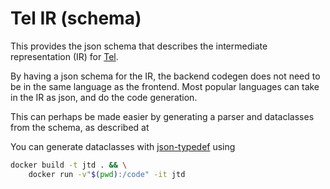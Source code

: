 
# Tel IR (schema)

This provides the json schema that describes the intermediate representation (IR) for [Tel](https://github.com/mverleg/tel).

By having a json schema for the IR, the backend codegen does not need to be in the same language as the frontend. Most popular languages can take in the IR as json, and do the code generation.

This can perhaps be made easier by generating a parser and dataclasses from the schema, as described at 

You can generate dataclasses with [json-typedef](https://jsontypedef.com/docs/jtd-codegen/) using

```bash
docker build -t jtd . && \
    docker run -v"$(pwd):/code" -it jtd
```

